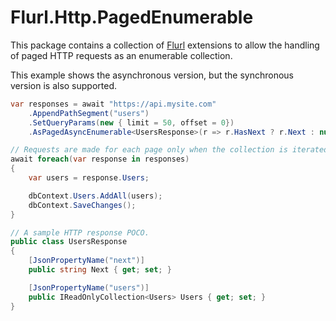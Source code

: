# Flurl.Http.PagedEnumerable

This package contains a collection of [Flurl](https://github.com/tmenier/Flurl) extensions to allow the handling of paged HTTP requests as an enumerable collection.

This example shows the asynchronous version, but the synchronous version is also supported.

```csharp
var responses = await "https://api.mysite.com"
    .AppendPathSegment("users")
    .SetQueryParams(new { limit = 50, offset = 0})
    .AsPagedAsyncEnumerable<UsersResponse>(r => r.HasNext ? r.Next : null);

// Requests are made for each page only when the collection is iterated. 
await foreach(var response in responses)
{
    var users = response.Users;

    dbContext.Users.AddAll(users);
    dbContext.SaveChanges();
}

// A sample HTTP response POCO.
public class UsersResponse
{
    [JsonPropertyName("next")]
    public string Next { get; set; }

    [JsonPropertyName("users")]
    public IReadOnlyCollection<Users> Users { get; set; }
}
```